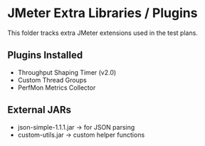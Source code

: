 # JMeter Extra Libraries / Plugins

This folder tracks extra JMeter extensions used in the test plans.

## Plugins Installed

- Throughput Shaping Timer (v2.0)
- Custom Thread Groups
- PerfMon Metrics Collector

## External JARs

- json-simple-1.1.1.jar → for JSON parsing
- custom-utils.jar → custom helper functions

